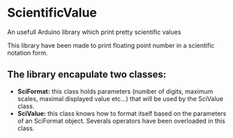 ScientificValue
=
An usefull Arduino library which print pretty scientific values

This library have been made to print floating point number in a scientific notation form.
## The library encapulate two classes:
 - **SciFormat:** this class holds parameters (number of digits, maximum scales, maximal displayed value etc...) that will be used by the SciValue class.
 - **SciValue:** this class knows how to format itself based on the parameters of an SciFormat object. Severals operators have been overloaded in this class.
